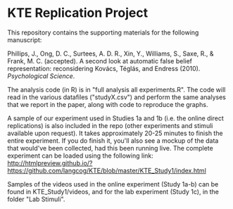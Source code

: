 KTE Replication Project
===

This repository contains the supporting materials for the following manuscript:

Phillips, J., Ong, D. C., Surtees, A. D. R., Xin, Y., Williams, S., Saxe, R., & Frank, M. C. (accepted). A second look at automatic false belief representation: reconsidering Kovács, Téglás, and Endress (2010). _Psychological Science_.

The analysis code (in R) is in "full analysis all experiments.R". The code will read in the various datafiles ("studyX.csv") and perform the same analyses that we report in the paper, along with code to reproduce the graphs.

A sample of our experiment used in Studies 1a and 1b (i.e. the online direct replications) is also included in the repo (other experiments and stimuli available upon request). It takes approximately 20-25 minutes to finish the entire experiment. If you do finish it, you'll also see a mockup of the data that would've been collected, had this been running live.
The complete experiment can be loaded using the following link: 
http://htmlpreview.github.io/?https://github.com/langcog/KTE/blob/master/KTE_Study1/index.html

Samples of the videos used in the online experiment (Study 1a-b) can be found in KTE_Study1/videos, and for the lab experiment (Study 1c), in the folder "Lab Stimuli".
